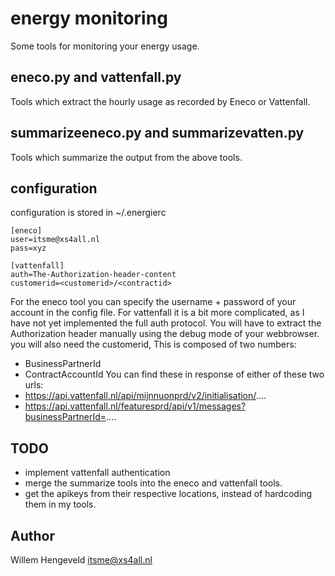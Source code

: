 energy monitoring
=================

Some tools for monitoring your energy usage.

eneco.py and vattenfall.py
---------------

Tools which extract the hourly usage as recorded by Eneco or Vattenfall.

summarizeeneco.py and summarizevatten.py
---------------

Tools which summarize the output from the above tools.


configuration
---------------

configuration is stored in ~/.energierc

    [eneco]
    user=itsme@xs4all.nl
    pass=xyz

    [vattenfall]
    auth=The-Authorization-header-content
    customerid=<customerid>/<contractid>

For the eneco tool you can specify the username + password of your account in the config file.
For vattenfall it is a bit more complicated, as I have not yet implemented the full auth protocol.
You will have to extract the Authorization header manually using the debug mode of your webbrowser.
you will also need the customerid, This is composed of two numbers:
  * BusinessPartnerId
  * ContractAccountId
You can find these in response of either of these two urls:
  * https://api.vattenfall.nl/api/mijnnuonprd/v2/initialisation/....
  * https://api.vattenfall.nl/featuresprd/api/v1/messages?businessPartnerId=....


TODO
----

 * implement vattenfall authentication
 * merge the summarize tools into the eneco and vattenfall tools.
 * get the apikeys from their respective locations, instead of hardcoding them in my tools.

Author
------

Willem Hengeveld <itsme@xs4all.nl>


